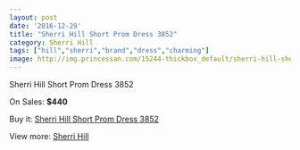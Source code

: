 ```yaml
---
layout: post
date: '2016-12-29'
title: "Sherri Hill Short Prom Dress 3852"
category: Sherri Hill
tags: ["hill","sherri","brand","dress","charming"]
image: http://img.princessan.com/15244-thickbox_default/sherri-hill-short-prom-dress-3852.jpg
---
```

Sherri Hill Short Prom Dress 3852

On Sales: **$440**
<a href="https://www.princessan.com/en/sherri-hill/7098-sherri-hill-short-prom-dress-3852.html"><amp-img layout="responsive" width="600" height="600" src="//img.princessan.com/15244-thickbox_default/sherri-hill-short-prom-dress-3852.jpg" alt="Sherri Hill Short Prom Dress 3852 0" /></a>
<a href="https://www.princessan.com/en/sherri-hill/7098-sherri-hill-short-prom-dress-3852.html"><amp-img layout="responsive" width="600" height="600" src="//img.princessan.com/15245-thickbox_default/sherri-hill-short-prom-dress-3852.jpg" alt="Sherri Hill Short Prom Dress 3852 1" /></a>

Buy it: [Sherri Hill Short Prom Dress 3852](https://www.princessan.com/en/sherri-hill/7098-sherri-hill-short-prom-dress-3852.html "Sherri Hill Short Prom Dress 3852")

View more: [Sherri Hill](https://www.princessan.com/en/57-sherri-hill "Sherri Hill")